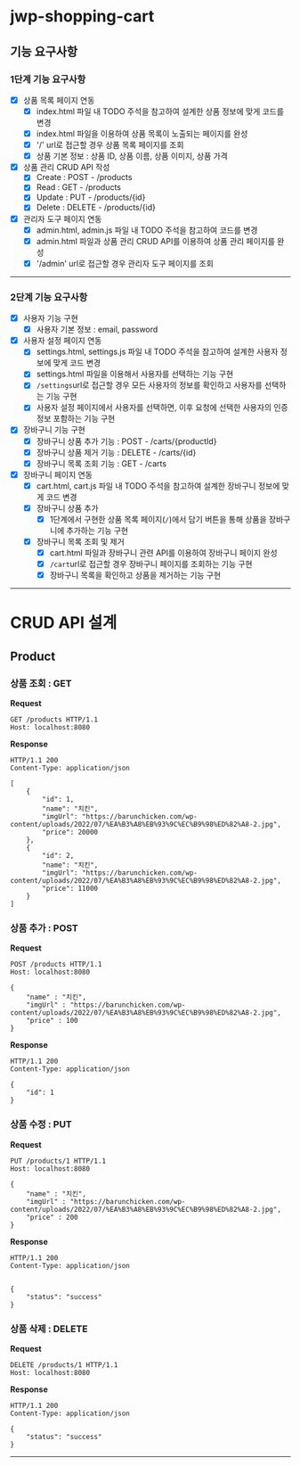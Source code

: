 # jwp-shopping-cart

## 기능 요구사항

### 1단계 기능 요구사항

- [x] 상품 목록 페이지 연동
    - [x] index.html 파일 내 TODO 주석을 참고하여 설계한 상품 정보에 맞게 코드를 변경
    - [x] index.html 파일을 이용하여 상품 목록이 노출되는 페이지를 완성
    - [x] '/' url로 접근할 경우 상품 목록 페이지를 조회
    - [x] 상품 기본 정보 : 상품 ID, 상품 이름, 상품 이미지, 상품 가격
- [x] 상품 관리 CRUD API 작성
    - [x] Create : POST - /products
    - [x] Read : GET - /products
    - [x] Update : PUT - /products/{id}
    - [x] Delete : DELETE - /products/{id}
- [x] 관리자 도구 페이지 연동
    - [x] admin.html, admin.js 파일 내 TODO 주석을 참고하여 코드를 변경
    - [x] admin.html 파일과 상품 관리 CRUD API를 이용하여 상품 관리 페이지를 완성
    - [x] '/admin' url로 접근할 경우 관리자 도구 페이지를 조회

---

### 2단계 기능 요구사항

- [x] 사용자 기능 구현
    - [x] 사용자 기본 정보 : email, password
- [x] 사용자 설정 페이지 연동
    - [x] settings.html, settings.js 파일 내 TODO 주석을 참고하여 설계한 사용자 정보에 맞게 코드 변경
    - [x] settings.html 파일을 이용해서 사용자를 선택하는 기능 구현
    - [x] `/settings`url로 접근할 경우 모든 사용자의 정보를 확인하고 사용자를 선택하는 기능 구현
    - [x] 사용자 설정 페이지에서 사용자를 선택하면, 이후 요청에 선택한 사용자의 인증 정보 포함하는 기능 구현
- [x] 장바구니 기능 구현
    - [x] 장바구니 상품 추가 기능 : POST - /carts/{productId}
    - [x] 장바구니 상품 제거 기능 : DELETE - /carts/{id}
    - [x] 장바구니 목록 조회 기능 : GET - /carts
- [x] 장바구니 페이지 연동
    - [x] cart.html, cart.js 파일 내 TODO 주석을 참고하여 설계한 장바구니 정보에 맞게 코드 변경
    - [x] 장바구니 상품 추가
        - [x] 1단계에서 구현한 상품 목록 페이지(`/`)에서 담기 버튼을 통해 상품을 장바구니에 추가하는 기능 구현
    - [x] 장바구니 목록 조회 및 제거
        - [x] cart.html 파일과 장바구니 관련 API를 이용하여 장바구니 페이지 완성
        - [x] `/cart`url로 접근할 경우 장바구니 페이지를 조회하는 기능 구현
        - [x] 장바구니 목록을 확인하고 상품을 제거하는 기능 구현

---

# CRUD API 설계

## Product

### 상품 조회 : GET

**Request**

```http request
GET /products HTTP/1.1
Host: localhost:8080
```

**Response**

```http request
HTTP/1.1 200
Content-Type: application/json

[
    {
        "id": 1,
        "name": "치킨",
        "imgUrl": "https://barunchicken.com/wp-content/uploads/2022/07/%EA%B3%A8%EB%93%9C%EC%B9%98%ED%82%A8-2.jpg",
        "price": 20000
    },
    {
        "id": 2,
        "name": "치킨",
        "imgUrl": "https://barunchicken.com/wp-content/uploads/2022/07/%EA%B3%A8%EB%93%9C%EC%B9%98%ED%82%A8-2.jpg",
        "price": 11000
    }
]
```

### 상품 추가 : POST

**Request**

```http request
POST /products HTTP/1.1
Host: localhost:8080

{
    "name" : "치킨",
    "imgUrl" : "https://barunchicken.com/wp-content/uploads/2022/07/%EA%B3%A8%EB%93%9C%EC%B9%98%ED%82%A8-2.jpg",
    "price" : 100
}
```

**Response**

```http request
HTTP/1.1 200
Content-Type: application/json

{
    "id": 1
}
```

### 상품 수정 : PUT

**Request**

```http request
PUT /products/1 HTTP/1.1
Host: localhost:8080

{
    "name" : "치킨",
    "imgUrl" : "https://barunchicken.com/wp-content/uploads/2022/07/%EA%B3%A8%EB%93%9C%EC%B9%98%ED%82%A8-2.jpg",
    "price" : 200
}
```

**Response**

```http request
HTTP/1.1 200
Content-Type: application/json


{
    "status": "success"
}
```

### 상품 삭제 : DELETE

**Request**

```http request
DELETE /products/1 HTTP/1.1
Host: localhost:8080
```

**Response**

```http request
HTTP/1.1 200
Content-Type: application/json

{
    "status": "success"
}
```

--- 
